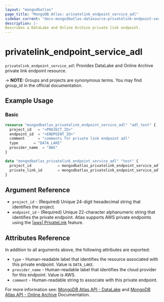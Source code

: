 ```yaml
---
layout: "mongodbatlas"
page_title: "MongoDB Atlas: privatelink_endpoint_service_adl"
sidebar_current: "docs-mongodbatlas-datasource-privatelink-endpoint-service-adl"
description: |-
Describes a DataLake and Online Archive private link endpoint.
---
```



# privatelink_endpoint_service_adl

`privatelink_endpoint_service_adl` Provides DataLake and Online Archive private link endpoint resource.

-> **NOTE:** Groups and projects are synonymous terms. You may find group_id in the official documentation.

## Example Usage

### Basic
```terraform
resource "mongodbatlas_privatelink_endpoint_service_adl" "adl_test" {
  project_id   = "<PROJECT_ID>"
  endpoint_id  = "<ENDPOINT_ID>"
  comment      = "comments for private link endpoint adl"
  type		 = "DATA_LAKE"
  provider_name	 = "AWS"
}

data "mongodbatlas_privatelink_endpoint_service_adl" "test" {
  project_id            = mongodbatlas_privatelink_endpoint_service_adl.adl_test.project_id
  private_link_id       = mongodbatlas_privatelink_endpoint_service_adl.adl_test.endpoint_id
}
```


## Argument Reference

* `project_id` - (Required) Unique 24-digit hexadecimal string that identifies the project.
* `endpoint_id` - (Required) Unique 22-character alphanumeric string that identifies the private endpoint. Atlas supports AWS private endpoints using the [|aws| PrivateLink](https://aws.amazon.com/privatelink/) feature.

## Attributes Reference

In addition to all arguments above, the following attributes are exported:

* `type` - Human-readable label that identifies the resource associated with this private endpoint. Value is `DATA_LAKE`.
* `provider_name` - Human-readable label that identifies the cloud provider for this endpoint. Value is AWS.
* `comment` - Human-readable string to associate with this private endpoint.

For more information see: [MongoDB Atlas API - DataLake](https://docs.mongodb.com/datalake/reference/api/datalakes-api/)  and [MongoDB Atlas API - Online Archive](https://docs.atlas.mongodb.com/reference/api/online-archive/) Documentation.
